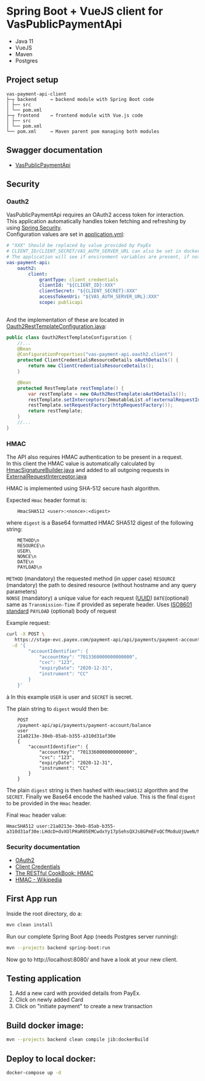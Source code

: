 # Spring Boot + VueJS client for VasPublicPaymentApi

* Java 11
* VueJS
* Maven
* Postgres

## Project setup

```
vas-payment-api-client
├─┬ backend     → backend module with Spring Boot code
│ ├── src
│ └── pom.xml
├─┬ frontend    → frontend module with Vue.js code
│ ├── src
│ └── pom.xml
└── pom.xml     → Maven parent pom managing both modules
```


## Swagger documentation

* [VasPublicPaymentApi](https://stage-evc.payex.com/payment-api/swagger-ui.html)


## Security

### Oauth2
VasPublicPaymentApi requires an OAuth2 access token for interaction.  
This application automatically handles token fetching and refreshing by using [Spring Security](https://docs.spring.io/spring-security-oauth2-boot/docs/current/reference/htmlsingle/#boot-features-security-custom-user-info-client).   
Configuration values are set in [application.yml](./backend/src/main/resources/application.yml): 

```yaml
# "XXX" Should be replaced by value provided by PayEx
# CLIENT_ID/CLIENT_SECRET/VAS_AUTH_SERVER_URL can also be set in docker-compose.yml as environment variables if running with docker
# The application will see if environment variables are present, if not fall back to "XXX" values.
vas-payment-api:
    oauth2:
        client:
            grantType: client_credentials
            clientId: "${CLIENT_ID}:XXX"
            clientSecret: "${CLIENT_SECRET}:XXX"
            accessTokenUri: "${VAS_AUTH_SERVER_URL}:XXX"
            scope: publicapi 
            
```
And the implementation of these are located in [Oauth2RestTemplateConfiguration.java](./backend/src/main/java/com/payex/vas/demo/config/security/Oauth2RestTemplateConfiguration.java):
```java
public class Oauth2RestTemplateConfiguration {
    //...
    @Bean
    @ConfigurationProperties("vas-payment-api.oauth2.client")
    protected ClientCredentialsResourceDetails oAuthDetails() {
        return new ClientCredentialsResourceDetails();
    }

    @Bean
    protected RestTemplate restTemplate() {
        var restTemplate = new OAuth2RestTemplate(oAuthDetails());
        restTemplate.setInterceptors(ImmutableList.of(externalRequestInterceptor()));
        restTemplate.setRequestFactory(httpRequestFactory());
        return restTemplate;
    }
    //...
}
```

### HMAC

The API also requires HMAC authentication to be present in a request.  
In this client the HMAC value is automatically calculated by [HmacSignatureBuilder.java](./backend/src/main/java/com/payex/vas/demo/config/security/HmacSignatureBuilder.java) and added to all outgoing requests in [ExternalRequestInterceptor.java](./backend/src/main/java/com/payex/vas/demo/config/ExternalRequestInterceptor.java)  

HMAC is implemented using SHA-512 secure hash algorithm. 

Expected `Hmac` header format is:
```text
    HmacSHA512 <user>:<nonce>:<digest> 
```

where `digest` is a Base64 formatted HMAC SHA512 digest of the following string: 
```text
    METHOD\n
    RESOURCE\n
    USER\
    NONCE\n
    DATE\n
    PAYLOAD\n
```

`METHOD` (mandatory) the requested method (in upper case) 
`RESOURCE` (mandatory) the path to desired resource (without hostname and any query parameters)  
`NONSE` (mandatory) a unique value for each request ([UUID](https://tools.ietf.org/rfc/rfc4122.txt)) 
`DATE`(optional) same as `Transmission-Time` if provided as seperate header. Uses [ISO8601 standard](https://en.wikipedia.org/wiki/ISO_8601)
`PAYLOAD` (optional) body of request 

Example request:

```bash
curl -X POST \
   https://stage-evc.payex.com/payment-api/api/payments/payment-account/balance \
  -d '{
	  	"accountIdentifier": {
			"accountKey": "7013360000000000000",
			"cvc": "123",
			"expiryDate": "2020-12-31",
			"instrument": "CC"
		}
	}'
```
à
In this example `USER` is user and `SECRET` is secret. 

The plain string to `digest` would then be:
```text
	POST
	/payment-api/api/payments/payment-account/balance
	user
	21a0213e-30eb-85ab-b355-a310d31af30e
	{
		"accountIdentifier": {
			"accountKey": "7013360000000000000",
			"cvc": "123",
			"expiryDate": "2020-12-31",
			"instrument": "CC"
		}
	}
```
The plain `digest` string is then hashed with `HmacSHA512` algorithm and the `SECRET`.
Finally we Base64 encode the hashed value. This is the final `digest` to be provided in the `Hmac` header.


Final `Hmac` header value: 
```text 
HmacSHA512 user:21a0213e-30eb-85ab-b355-a310d31af30e:LHdcD+dvXOlPHaR05EMCwdxYy17pSehsQXJsBGPmEFxQCfMo8uUjUweN/MKmqKu9xoqFAZHmRWDE4Cl40cnoUg==
```


### Security documentation
* [OAuth2](https://oauth.net/2/)
* [Client Credentials](https://www.oauth.com/oauth2-servers/access-tokens/client-credentials/)
* [The RESTful CookBook: HMAC](http://restcookbook.com/Basics/loggingin/)
* [HMAC - Wikipedia](https://en.wikipedia.org/wiki/HMAC)

## First App run

Inside the root directory, do a: 

```bash
mvn clean install
```

Run our complete Spring Boot App (needs Postgres server running):

```bash
mvn --projects backend spring-boot:run
```

Now go to http://localhost:8080/ and have a look at your new client.

## Testing application

1. Add a new card with provided details from PayEx.
2. Click on newly added Card
3. Click on "initiate payment" to create a new transaction 
 

## Build docker image:
```bash
mvn --projects backend clean compile jib:dockerBuild
```
    
## Deploy to local docker:
```bash
docker-compose up -d    
```
